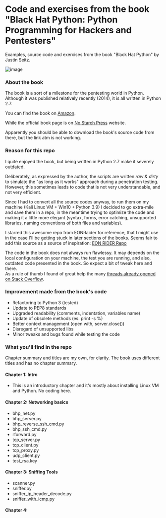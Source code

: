 # Code and exercises from the book "Black Hat Python: Python Programming for Hackers and Pentesters" 
Examples, source code and exercises from the book "Black Hat Python" by Justin Seitz.

![image](https://user-images.githubusercontent.com/57464184/138901408-984413ab-2648-4dbe-b40c-37ac7b59fc63.png)


### About the book
The book is a sort of a milestone for the pentesting world in Python.<br>
Although it was published relatively recently (2014), it is all written in Python 2.7.<br>

You can find the book on <a href="https://www.amazon.it/Black-Hat-Python-Programming-Pentesters-ebook/dp/B00QL616DW#customerReviews">Amazon</a>. <br>

While the official book page is on <a href="https://nostarch.com/black-hat-python2E#updates">No Starch Press</a> website.<br>

Apparently you should be able to download the book's source code from there, but the link atm is not working.<br>
 
### Reason for this repo
I quite enjoyed the book, but being written in Python 2.7 make it severely outdated.<br>

Deliberately, as expressed by the author, the scripts are written _raw & dirty_ to simulate the "as long as it works" approach during a penetration testing.<br>
However, this sometimes leads to code that is not very understandable, and not very efficient.<br>

Since I had to convert all the source codes anyway, to run them on my machine (Kali Linux VM + Win10 + Python 3.9) I decided to go extra-mile and save them in a repo, in the meantime trying to optimize the code and making it a little more elegant (syntax, forms, error catching, unsupported libraries, naming conventions of both files and variables).

I starred this awesome repo from EONRaider for reference, that I might use in the case I'll be getting stuck in later sections of the books. Seems fair to add this source as a source of inspiration: <a href="https://github.com/EONRaider/blackhat-python3">EON RIDER Repo</a>

The code in the book does not always run flawlessy. It may depends on the local configuration on your machine, the test you are running, and also, outdated code presented in the book. So expect a bit of tweak here and there.<br> As a rule of thumb I found of great help the many <a href="https://stackoverflow.com/search?q=black+hat+python+book">threads already opened on Stack Overflow</a>.

### Improvement made from the book's code
- Refactoring to Python 3 (tested)
- Update to PEP8 standards
- Upgraded readability (comments, indentation, variables name)
- Update of obsolete methods (es. print -s %)
- Better context management (open with, server.close()) 
- Disregard of unsupported libs 
- Minor tweaks and bugs found while testing the code

### What you'll find in the repo
Chapter summary and titles are my own, for clarity. The book uses different titles and has no chapter summary.

#### Chapter 1: Intro
- This is an introductory chapter and it's mostly about installing Linux VM and Python. No coding here.

#### Chapter 2: Networking basics
- bhp_net.py
- bhp_server.py
- bhp_reverse_ssh_cmd.py
- bhp_ssh_cmd.py
- rforward.py
- tcp_server.py
- tcp_client.py
- tcp_proxy.py
- udp_client.py
- test_rsa.key

#### Chapter 3: Sniffing Tools
- scanner.py
- sniffer.py
- sniffer_ip_header_decode.py
- sniffer_with_icmp.py

#### Chapter 4:
